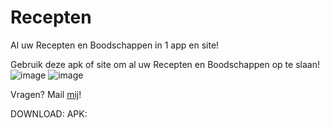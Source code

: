 # Recepten
Al uw Recepten en Boodschappen in 1 app en site!


Gebruik deze apk of site om al uw Recepten en Boodschappen op te slaan!
![image](https://github.com/user-attachments/assets/4a939aa0-f8aa-4bf0-8b09-709893374025)
![image](https://github.com/user-attachments/assets/10a40984-d691-4a73-8ad2-c66d74d8ea2e)


Vragen?
Mail <a href="mailto:mattientje@groupsmail.com">mij</a>!

DOWNLOAD:
APK: 
